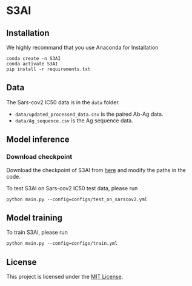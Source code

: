 # S3AI
## Installation

We highly recommand that you use Anaconda for Installation
```
conda create -n S3AI
conda activate S3AI
pip install -r requirements.txt
```

## Data
The Sars-cov2 IC50 data is in the `data` folder.
* `data/updated_processed_data.csv` is the paired Ab-Ag data.
* `data/Ag_sequence.csv` is the Ag sequence data.

## Model inference 
### Download checkpoint
Download the checkpoint of S3AI from [here](10.6084/m9.figshare.25378708) and modify the paths in the code.

To test S3AI on Sars-cov2 IC50 test data, please run
```
python main.py --config=configs/test_on_sarscov2.yml
```

## Model training

To train S3AI, please run
```
python main.py --config=configs/train.yml
```

## License

This project is licensed under the [MIT License](LICENSE).

